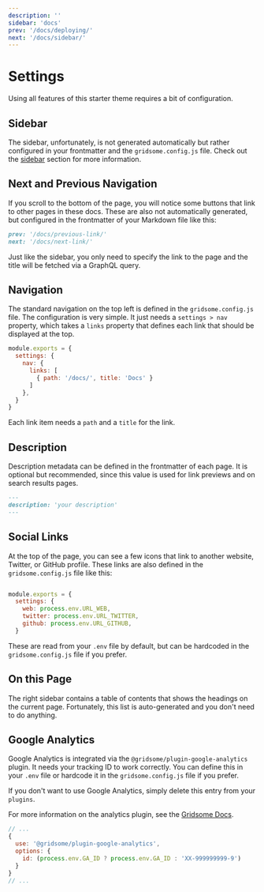 ```yaml
---
description: ''
sidebar: 'docs'
prev: '/docs/deploying/'
next: '/docs/sidebar/'
---
```


# Settings

Using all features of this starter theme requires a bit of configuration.

## Sidebar

The sidebar, unfortunately, is not generated automatically but rather configured in your frontmatter and the `gridsome.config.js` file.
Check out the [sidebar](/docs/sidebar/) section for more information.

## Next and Previous Navigation

If you scroll to the bottom of the page, you will notice some buttons that link to other pages in these docs. These are also not automatically generated, but configured in the frontmatter of your Markdown file like this:

```md
prev: '/docs/previous-link/'
next: '/docs/next-link/'
```

Just like the sidebar, you only need to specify the link to the page and the title will be fetched via a GraphQL query.

## Navigation

The standard navigation on the top left is defined in the `gridsome.config.js` file. The configuration is very simple. It just needs a `settings > nav` property, which takes a `links` property that defines each link that should be displayed at the top.

```js
module.exports = {
  settings: {
    nav: {
      links: [
        { path: '/docs/', title: 'Docs' }
      ]
    },
  }
}
```

Each link item needs a `path` and a `title` for the link.

## Description

Description metadata can be defined in the frontmatter of each page. It is optional but recommended, since this value is used for link previews and on search results pages.

```md
---
description: 'your description'
---
```

## Social Links

At the top of the page, you can see a few icons that link to another website, Twitter, or GitHub profile. These links are also defined in the `gridsome.config.js` file like this:

```js

module.exports = {
  settings: {
    web: process.env.URL_WEB,
    twitter: process.env.URL_TWITTER,
    github: process.env.URL_GITHUB,
  }
```

These are read from your `.env` file by default, but can be hardcoded in the `gridsome.config.js` file if you prefer.

## On this Page

The right sidebar contains a table of contents that shows the headings on the current page. Fortunately, this list is auto-generated and you don't need to do anything.

## Google Analytics

Google Analytics is integrated via the `@gridsome/plugin-google-analytics` plugin. It needs your tracking ID to work correctly. You can define this in your `.env` file or hardcode it in the `gridsome.config.js` file if you prefer.

If you don't want to use Google Analytics, simply delete this entry from your `plugins`.

For more information on the analytics plugin, see the [Gridsome Docs](https://gridsome.org/plugins/@gridsome/plugin-google-analytics).

```js
// ...
{
  use: '@gridsome/plugin-google-analytics',
  options: {
    id: (process.env.GA_ID ? process.env.GA_ID : 'XX-999999999-9')
  }
}
// ...
```